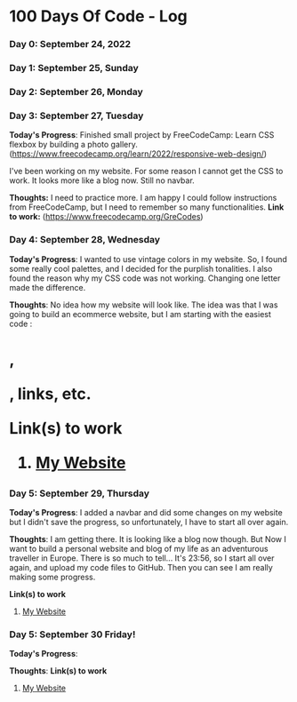 # 100 Days Of Code - Log

### Day 0: September 24, 2022 


### Day 1: September 25, Sunday
### Day 2: September 26, Monday
### Day 3: September 27, Tuesday

**Today's Progress**: Finished small project by FreeCodeCamp: Learn CSS flexbox by building a photo gallery. (https://www.freecodecamp.org/learn/2022/responsive-web-design/)

I've been working on my website. For some reason I cannot get the CSS to work. It looks more like a blog now. Still no navbar.

**Thoughts:** I need to practice more. I am happy I could follow instructions from FreeCodeCamp, but I need to remember so many functionalities.
**Link to work:** (https://www.freecodecamp.org/GreCodes)

### Day 4: September 28, Wednesday

**Today's Progress**: I wanted to use vintage colors in my website. So, I found some really cool palettes, and I decided for the purplish tonalities. I also found the reason why my CSS code was not working. Changing one letter made the difference.

**Thoughts**: No idea how my website will look like. The idea was that I was going to build an ecommerce website, but I am starting with the easiest code : <h1>, <p>, links, etc. 

**Link(s) to work**
1. [My Website](https://codepen.io/GreCodes/pen/NWMyvod)

### Day 5: September 29, Thursday
  **Today's Progress**: I added a navbar and did some changes on my website but  I didn't save the progress, so unfortunately, I have to start all over again.
  
**Thoughts**: I am getting there. It is looking like a blog now though. But Now I want to build a personal website and blog of my life as an adventurous traveller in Europe. There is so much to tell...
  It's 23:56, so I start all over again, and upload my code files to GitHub. Then you can see I am really making some progress.
 
  **Link(s) to work**
1. [My Website](https://codepen.io/GreCodes/pen/NWMyvod)
  
  ### Day 5: September 30 Friday! 
  **Today's Progress**: 
  
**Thoughts**: 
  **Link(s) to work**
1. [My Website](https://codepen.io/GreCodes/pen/NWMyvod)

